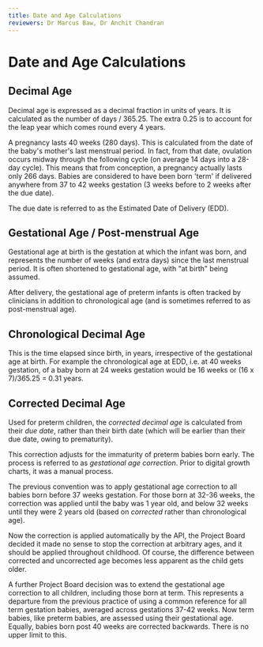 ```yaml
---
title: Date and Age Calculations
reviewers: Dr Marcus Baw, Dr Anchit Chandran
---
```


# Date and Age Calculations

## Decimal Age

Decimal age is expressed as a decimal fraction in units of years. It is calculated as the number of days / 365.25. The extra 0.25 is to account for the leap year which comes round every 4 years.

A pregnancy lasts 40 weeks (280 days). This is calculated from the date of the baby's mother's last menstrual period. In fact, from that date, ovulation occurs midway through the following cycle (on average 14 days into a 28-day cycle). This means that from conception, a pregnancy actually lasts only 266 days. Babies are considered to have been born 'term' if delivered anywhere from 37 to 42 weeks gestation (3 weeks before to 2 weeks after the due date).

The due date is referred to as the Estimated Date of Delivery (EDD).

## Gestational Age / Post-menstrual Age

Gestational age at birth is the gestation at which the infant was born, and represents the number of weeks (and extra days) since the last menstrual period. It is often shortened to gestational age, with "at birth" being assumed.

After delivery, the gestational age of preterm infants is often tracked by clinicians in addition to chronological age (and is sometimes referred to as post-menstrual age).

## Chronological Decimal Age

This is the time elapsed since birth, in years, irrespective of the gestational age at birth. For example the chronological age at EDD, i.e. at 40 weeks gestation, of a baby born at 24 weeks gestation would be 16 weeks or (16 x 7)/365.25 = 0.31 years.

## Corrected Decimal Age

Used for preterm children, the *corrected decimal age* is calculated from their *due date*, rather than their birth date (which will be earlier than their due date, owing to prematurity).

This correction adjusts for the immaturity of preterm babies born early. The process is referred to as *gestational age correction*. Prior to digital growth charts, it was a manual process.

The previous convention was to apply gestational age correction to all babies born before 37 weeks gestation. For those born at 32-36 weeks, the correction was applied until the baby was 1 year old, and below 32 weeks until they were 2 years old (based on *corrected* rather than chronological age).

Now the correction is applied automatically by the API, the Project Board decided it made no sense to stop the correction at arbitrary ages, and it should be applied throughout childhood. Of course, the difference between corrected and uncorrected age becomes less apparent as the child gets older.

A further Project Board decision was to extend the gestational age correction to all children, including those born at term. This represents a departure from the previous practice of using a common reference for all term gestation babies, averaged across gestations 37-42 weeks. Now term babies, like preterm babies, are assessed using their gestational age. Equally, babies born post 40 weeks are corrected backwards. There is no upper limit to this.
